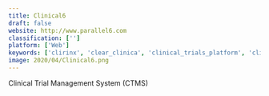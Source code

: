 ```yaml
---
title: Clinical6
draft: false 
website: http://www.parallel6.com
classification: ['']
platform: ['Web']
keywords: ['clirinx', 'clear_clinica', 'clinical_trials_platform', 'clinion', 'clinsoft', 'dmsys', 'medas_hims', 'medidata_ctms', 'mosio', 'nextrials_prism', 'ofni_clinical', 'oncore', 'openclinica', 'randomize.net', 'ripple', 'robintek_health', 'smart-trial', 'eadjudication', 'secutrial']
image: 2020/04/Clinical6.png
---
```

Clinical Trial Management System (CTMS)